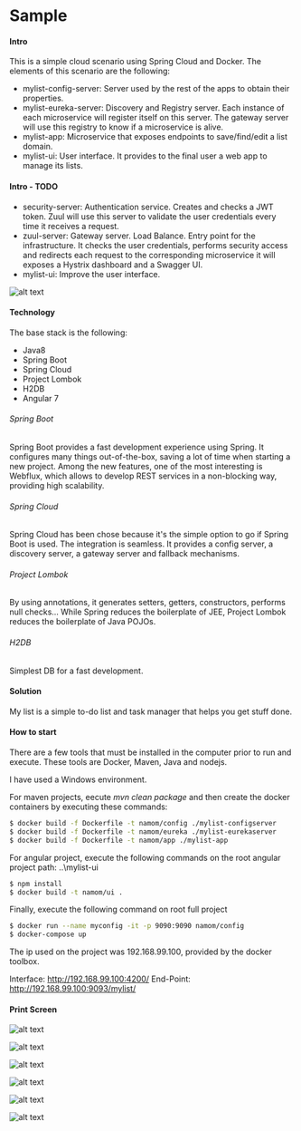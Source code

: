 # Sample

#### Intro
This is a simple cloud scenario using Spring Cloud and Docker. The elements of this scenario are the following:
- mylist-config-server: Server used by the rest of the apps to obtain their properties.
- mylist-eureka-server: Discovery and Registry server. Each instance of each microservice will register itself on this server. The gateway server will use this registry to know if a microservice is alive.
- mylist-app: Microservice that exposes endpoints to save/find/edit a list domain.
- mylist-ui: User interface. It provides to the final user a web app to manage its lists.

#### Intro - TODO
- security-server: Authentication service. Creates and checks a JWT token. Zuul will use this server to validate the user credentials every time it receives a request.
- zuul-server: Gateway server. Load Balance. Entry point for the infrastructure. It checks the user credentials, performs security access and redirects each request to the corresponding microservice it will exposes a Hystrix dashboard and a Swagger UI.
- mylist-ui: Improve the user interface.

![alt text](https://raw.githubusercontent.com/namomalencar/codenomads-configs/master/Arch.png "Architecture")


#### Technology
The base stack is the following:
- Java8
- Spring Boot
- Spring Cloud
- Project Lombok
- H2DB
- Angular 7

###### Spring Boot
Spring Boot provides a fast development experience using Spring. It configures many things out-of-the-box, saving a lot of time when starting a new project. Among the new features, one of the most interesting is Webflux, which allows to develop REST services in a non-blocking way, providing high scalability.

###### Spring Cloud
Spring Cloud has been chose because it's the simple option to go if Spring Boot is used. The integration is seamless. It provides a config server, a discovery server, a gateway server and fallback mechanisms.

###### Project Lombok
By using annotations, it generates setters, getters, constructors, performs null checks... While Spring reduces the boilerplate of JEE, Project Lombok reduces the boilerplate of Java POJOs.

###### H2DB
Simplest DB for a fast development.

#### Solution
My list is a simple to-do list and task manager that helps you get stuff done.

#### How to start
There are a few tools that must be installed in the computer prior to run and execute. These tools are Docker, Maven, Java and nodejs.

I have used a Windows environment.

For maven projects, eecute _mvn clean package_ and then create the docker containers by executing these commands:
```sh
$ docker build -f Dockerfile -t namom/config ./mylist-configserver
$ docker build -f Dockerfile -t namom/eureka ./mylist-eurekaserver
$ docker build -f Dockerfile -t namom/app ./mylist-app
```

For angular project, execute the following commands on the root angular project path: ..\mylist-ui
```sh
$ npm install
$ docker build -t namom/ui .
```

Finally, execute the following command on root full project
```sh
$ docker run --name myconfig -it -p 9090:9090 namom/config
$ docker-compose up
```

The ip used on the project was 192.168.99.100, provided by the docker toolbox.

Interface: http://192.168.99.100:4200/
End-Point: http://192.168.99.100:9093/mylist/

#### Print Screen
![alt text](https://raw.githubusercontent.com/namomalencar/codenomads-configs/master/01_config.png "Config conteiner")

![alt text](https://raw.githubusercontent.com/namomalencar/codenomads-configs/master/02_compose.png "Docker Compose")

![alt text](https://raw.githubusercontent.com/namomalencar/codenomads-configs/master/03_back-end-01.png "Back-end get list")

![alt text](https://raw.githubusercontent.com/namomalencar/codenomads-configs/master/04_back-end-02.png "Back-end create list")

![alt text](https://raw.githubusercontent.com/namomalencar/codenomads-configs/master/05_back-end-03.png "Back-end generate list")

![alt text](https://raw.githubusercontent.com/namomalencar/codenomads-configs/master/06-front-end-01.png "Front-end show list")

